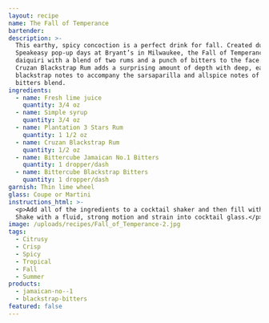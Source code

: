 ```yaml
---
layout: recipe
name: The Fall of Temperance
bartender:
description: >-
  This earthy, spicy concoction is a perfect drink for fall. Created during the
  Speakeasy pop-up days at Bryant’s in Milwaukee, the Fall of Temperance is a
  daiquiri with a blend of two rums and a punch of bitters to the face. The
  Cruzan Blackstrap Rum adds a surprising amount of depth with deep, earthy
  blackstrap notes to accompany the sarsaparilla and allspice notes of the
  bitters blend.
ingredients:
  - name: Fresh lime juice
    quantity: 3/4 oz
  - name: Simple syrup
    quantity: 3/4 oz
  - name: Plantation 3 Stars Rum
    quantity: 1 1/2 oz
  - name: Cruzan Blackstrap Rum
    quantity: 1/2 oz
  - name: Bittercube Jamaican No.1 Bitters
    quantity: 1 dropper/dash
  - name: Bittercube Blackstrap Bitters
    quantity: 1 dropper/dash
garnish: Thin lime wheel
glass: Coupe or Martini
instructions_html: >-
  <p>Add all of the ingredients to a cocktail shaker and then fill with ice.
  Shake with a fluid, strong motion and strain into cocktail glass.</p>
image: /uploads/recipes/Fall_of_Temperance-2.jpg
tags:
  - Citrusy
  - Crisp
  - Spicy
  - Tropical
  - Fall
  - Summer
products:
  - jamaican-no--1
  - blackstrap-bitters
featured: false
---
```



